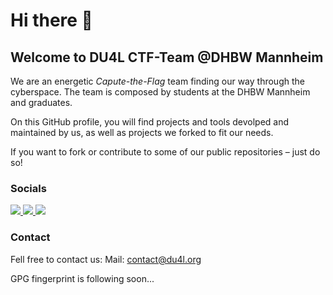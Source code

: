 # Hi there 👋
## Welcome to **DU4L** CTF-Team @DHBW Mannheim

We are an energetic *Capute-the-Flag* team finding our way through the cyberspace. The team is composed by students at the DHBW Mannheim and graduates.

On this GitHub profile, you will find projects and tools devolped and maintained by us, as well as projects we forked to fit our needs.

If you want to fork or contribute to some of our public repositories – just do so!

### Socials
<a href='https://www.linkedin.com/company/du4l-ctf-team'>
    <img src='https://img.shields.io/badge/-LinkedIn-0A66C2?style=flat-square&logo=LinkedIn&logoColor=ffffff'/>
</a>
<a href='https://twitter.com/DU4LCTF'>
    <img src='https://img.shields.io/badge/-Twitter-1DA1F2?style=flat-square&logo=Twitter&logoColor=ffffff'/>
</a>
<a href='https://ctftime.org/team/170921'>
    <img src='https://img.shields.io/badge/-CTF%20Time-000000?style=flat-square'/>
</a>

### Contact

Fell free to contact us:
Mail: contact@du4l.org

GPG fingerprint is following soon...

<!--

**Here are some ideas to get you started:**

🙋‍♀️ A short introduction - what is your organization all about?
🌈 Contribution guidelines - how can the community get involved?
👩‍💻 Useful resources - where can the community find your docs? Is there anything else the community should know?
🍿 Fun facts - what does your team eat for breakfast?
🧙 Remember, you can do mighty things with the power of [Markdown](https://docs.github.com/github/writing-on-github/getting-started-with-writing-and-formatting-on-github/basic-writing-and-formatting-syntax)
-->
